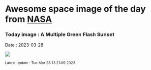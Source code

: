 
# Awesome space image of the day from [NASA](https://api.nasa.gov/)

### Today image : A Multiple Green Flash Sunset
Date : 2023-03-28

![](https://apod.nasa.gov/apod/image/2303/GreenFlashesB_Slovinsky_960.jpg)

<small>Latest update : Tue Mar 28 13:21:09 2023</small>
        